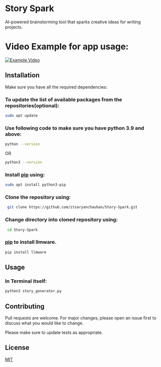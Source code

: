 # Story Spark

AI-powered brainstorming tool that sparks creative ideas for writing projects.
# Video Example for app usage:
[![Example Video](https://img.youtube.com/vi/mdxuFBPnhUM/0.jpg)](https://www.youtube.com/watch?v=mdxuFBPnhUM)

## Installation

Make sure you have all the required dependencies:

### To update the list of available packages from the repositories(optional):
```bash
sudo apt update
```

### Use following code to make sure you have python 3.9 and above:
```bash
python --version
```
OR
```bash
python3 --version
```
### Install [pip](https://pip.pypa.io/en/stable/) using:
```bash
sudo apt install python3-pip
```
### Clone the repository using:

```bash 
 git clone https://github.com/itsaryanchauhan/Story-Spark.git
```
### Change directory into cloned repository using:
```bash
 cd Story-Spark
```

### [pip](https://pip.pypa.io/en/stable/) to install llmware.

```bash
pip install llmware
```

## Usage

### In Terminal itself:

```python
python3 story_generator.py
```

## Contributing

Pull requests are welcome. For major changes, please open an issue first
to discuss what you would like to change.

Please make sure to update tests as appropriate.

## License

[MIT](https://choosealicense.com/licenses/mit/)
